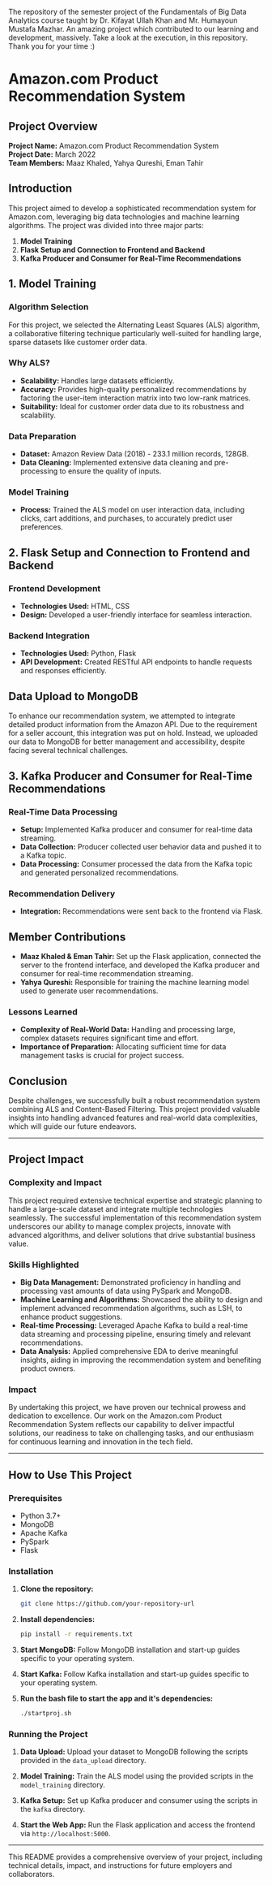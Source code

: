 The repository of the semester project of the Fundamentals of Big Data Analytics course taught by Dr. Kifayat Ullah Khan and Mr. Humayoun Mustafa Mazhar. An amazing project which contributed to our learning and development, massively. Take a look at the execution, in this repository. Thank you for your time :)

# Amazon.com Product Recommendation System

## Project Overview

**Project Name:** Amazon.com Product Recommendation System  
**Project Date:** March 2022  
**Team Members:** Maaz Khaled, Yahya Qureshi, Eman Tahir

## Introduction

This project aimed to develop a sophisticated recommendation system for Amazon.com, leveraging big data technologies and machine learning algorithms. The project was divided into three major parts:
1. **Model Training**
2. **Flask Setup and Connection to Frontend and Backend**
3. **Kafka Producer and Consumer for Real-Time Recommendations**

## 1. Model Training

### Algorithm Selection

For this project, we selected the Alternating Least Squares (ALS) algorithm, a collaborative filtering technique particularly well-suited for handling large, sparse datasets like customer order data.

### Why ALS?

- **Scalability:** Handles large datasets efficiently.
- **Accuracy:** Provides high-quality personalized recommendations by factoring the user-item interaction matrix into two low-rank matrices.
- **Suitability:** Ideal for customer order data due to its robustness and scalability.

### Data Preparation

- **Dataset:** Amazon Review Data (2018) - 233.1 million records, 128GB.
- **Data Cleaning:** Implemented extensive data cleaning and pre-processing to ensure the quality of inputs.

### Model Training

- **Process:** Trained the ALS model on user interaction data, including clicks, cart additions, and purchases, to accurately predict user preferences.

## 2. Flask Setup and Connection to Frontend and Backend

### Frontend Development

- **Technologies Used:** HTML, CSS
- **Design:** Developed a user-friendly interface for seamless interaction.

### Backend Integration

- **Technologies Used:** Python, Flask
- **API Development:** Created RESTful API endpoints to handle requests and responses efficiently.

## Data Upload to MongoDB

To enhance our recommendation system, we attempted to integrate detailed product information from the Amazon API. Due to the requirement for a seller account, this integration was put on hold. Instead, we uploaded our data to MongoDB for better management and accessibility, despite facing several technical challenges.

## 3. Kafka Producer and Consumer for Real-Time Recommendations

### Real-Time Data Processing

- **Setup:** Implemented Kafka producer and consumer for real-time data streaming.
- **Data Collection:** Producer collected user behavior data and pushed it to a Kafka topic.
- **Data Processing:** Consumer processed the data from the Kafka topic and generated personalized recommendations.

### Recommendation Delivery

- **Integration:** Recommendations were sent back to the frontend via Flask.

## Member Contributions

- **Maaz Khaled & Eman Tahir:** Set up the Flask application, connected the server to the frontend interface, and developed the Kafka producer and consumer for real-time recommendation streaming.
- **Yahya Qureshi:** Responsible for training the machine learning model used to generate user recommendations.


### Lessons Learned

- **Complexity of Real-World Data:** Handling and processing large, complex datasets requires significant time and effort.
- **Importance of Preparation:** Allocating sufficient time for data management tasks is crucial for project success.

## Conclusion

Despite challenges, we successfully built a robust recommendation system combining ALS and Content-Based Filtering. This project provided valuable insights into handling advanced features and real-world data complexities, which will guide our future endeavors.

---

## Project Impact

### Complexity and Impact

This project required extensive technical expertise and strategic planning to handle a large-scale dataset and integrate multiple technologies seamlessly. The successful implementation of this recommendation system underscores our ability to manage complex projects, innovate with advanced algorithms, and deliver solutions that drive substantial business value.

### Skills Highlighted

- **Big Data Management:** Demonstrated proficiency in handling and processing vast amounts of data using PySpark and MongoDB.
- **Machine Learning and Algorithms:** Showcased the ability to design and implement advanced recommendation algorithms, such as LSH, to enhance product suggestions.
- **Real-time Processing:** Leveraged Apache Kafka to build a real-time data streaming and processing pipeline, ensuring timely and relevant recommendations.
- **Data Analysis:** Applied comprehensive EDA to derive meaningful insights, aiding in improving the recommendation system and benefiting product owners.

### Impact

By undertaking this project, we have proven our technical prowess and dedication to excellence. Our work on the Amazon.com Product Recommendation System reflects our capability to deliver impactful solutions, our readiness to take on challenging tasks, and our enthusiasm for continuous learning and innovation in the tech field.

---

## How to Use This Project

### Prerequisites

- Python 3.7+
- MongoDB
- Apache Kafka
- PySpark
- Flask

### Installation

1. **Clone the repository:**
   ```sh
   git clone https://github.com/your-repository-url
   ```

2. **Install dependencies:**
   ```sh
   pip install -r requirements.txt
   ```

3. **Start MongoDB:**
   Follow MongoDB installation and start-up guides specific to your operating system.

4. **Start Kafka:**
   Follow Kafka installation and start-up guides specific to your operating system.

5. **Run the bash file to start the app and it's dependencies:**
   ```sh
   ./startproj.sh
   ```

### Running the Project

1. **Data Upload:**
   Upload your dataset to MongoDB following the scripts provided in the `data_upload` directory.

2. **Model Training:**
   Train the ALS model using the provided scripts in the `model_training` directory.

3. **Kafka Setup:**
   Set up Kafka producer and consumer using the scripts in the `kafka` directory.

4. **Start the Web App:**
   Run the Flask application and access the frontend via `http://localhost:5000`.

---

This README provides a comprehensive overview of your project, including technical details, impact, and instructions for future employers and collaborators.